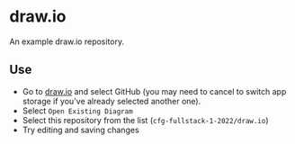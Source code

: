 # draw.io

An example draw.io repository.

## Use

- Go to [draw.io](https://app.diagrams.net/) and select GitHub (you may need to cancel to switch app storage if you've already selected another one).
- Select `Open Existing Diagram`
- Select this repository from the list (`cfg-fullstack-1-2022/draw.io`)
- Try editing and saving changes
